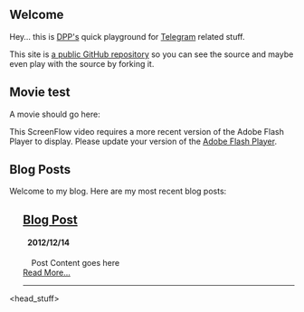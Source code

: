 ## Welcome

Hey… this is [DPP's](http://twitter.com/dpp) quick playground for [Telegram](https://telegr.am)
related stuff.

This site is [a public GitHub repository](https://github.com/dpp/plaything)
 so you can see the source and maybe
even play with the source by forking it.

## Movie test

<div>
	A movie should go here:
	<div id="flashcontent">
		<p>This ScreenFlow video requires a more recent version of the Adobe Flash Player to display.  Please update your version of the <a href="http://www.adobe.com/go/getflashplayer">Adobe Flash Player</a>.</p>
	</div>	
	
</div>

## Blog Posts

Welcome to my blog.  Here are my most recent blog posts:


<ul class="posts" style="list-style: none" data-lift="blog.posts?max=15">
    <li data-post="item"><h2><a data-post="link" href="#">Blog Post</a></h2>
    	<h4 style="padding-left: 8px;"><span data-post="date">2012/12/14</span> </h4>
    	<div style="padding-left: 15px;" data-post="shortcontent">
			Post Content goes here
    </div>
	<div data-post="more"><a href="#">Read More...</a></div>
    <hr>
    </li>
</ul>


<head_stuff>
	<script type="text/javascript" src="/com/js/swfobject/swfobject.js"></script>		
	<script type="text/javascript">
		var flashvars = {};
		var params = {};
	
		params.bgcolor = "#000000";
		params.allowscriptaccess = "always";
	
		flashvars.videoPath = "https://telegram-media.s3.amazonaws.com/movie.f4v";
		flashvars.posterPath = "/com/poster/myPosterFrame.jpg";
		flashvars.skinPath = "/com/skin/skin.swf";
	
		var stageW = 512;
		var stageH = 384;
	
		var attributes = {};
		attributes.id = "flashcontent";			
	
		swfobject.embedSWF("/player.swf", "flashcontent", stageW, stageH, "9.0.0", false, flashvars, params, attributes);
	</script>
</head_stuff>

[title: Home]: /
